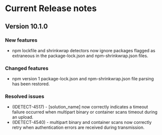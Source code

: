 # Current Release notes

## Version 10.1.0

### New features

* npm lockfile and shrinkwrap detectors now ignore packages flagged as extraneous in the package-lock.json and npm-shrinkwrap.json files.

### Changed features

* npm version 1 package-lock.json and npm-shrinkwrap.json file parsing has been restored.

### Resolved issues

* (IDETECT-4517) - [solution_name] now correctly indicates a timeout failure occurred when multipart binary or container scans timeout during an upload.
* (IDETECT-4540) - multipart binary and container scans now correctly retry when authentication errors are received during transmission.